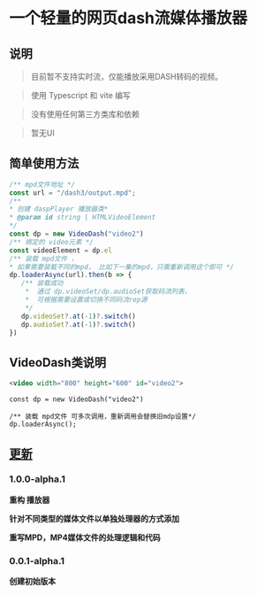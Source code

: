 # 一个轻量的网页dash流媒体播放器

## 说明
> 目前暂不支持实时流，仅能播放采用DASH转码的视频。

> 使用 Typescript 和 vite 编写

> 没有使用任何第三方类库和依赖

> 暂无UI
 
## 简单使用方法
 ```js 
/** mpd文件地址 */
const url = "/dash3/output.mpd";
/** 
 * 创建 daspPlayer 播放器类*
 * @param id string | HTMLVideoElement
 */
const dp = new VideoDash("video2")
/** 绑定的 video元素 */
const videoElement = dp.el
/** 装载 mpd文件 ，
 * 如果需要装载不同的mpd， 比如下一集的mpd，只需重新调用这个即可 */
dp.loaderAsync(url).then(b => {
    /** 装载成功
     *  通过 dp.videoSet/dp.audioSet获取码流列表， 
     *  可根据需要设置或切换不同码流rep源
     */
    dp.videoSet?.at(-1)?.switch()
    dp.audioSet?.at(-1)?.switch()
})
```
 ## VideoDash类说明

 ```Html
 <video width="800" height="600" id="video2">
 ```
  ```Js
  const dp = new VideoDash("video2")

/** 装载 mpd文件 可多次调用，重新调用会替换旧mdp设置*/
dp.loaderAsync();

  ```

## [更新](/CHANGELOG.md)

### 1.0.0-alpha.1

**重构 播放器**

**针对不同类型的媒体文件以单独处理器的方式添加**

**重写MPD，MP4媒体文件的处理逻辑和代码**

### 0.0.1-alpha.1

**创建初始版本**
 